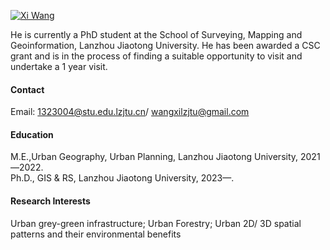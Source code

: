 

[![Xi Wang](https://www.researchgate.net/profile/Xi-Wang-232)](https://www.researchgate.net/profile/Xi-Wang-232)

He is currently a PhD student at the School of Surveying, Mapping and Geoinformation, Lanzhou Jiaotong University.
He has been awarded a CSC grant and is in the process of finding a suitable opportunity to visit and undertake a 1 year visit.
#### Contact

Email: 1323004@stu.edu.lzjtu.cn/ wangxilzjtu@gmail.com


#### Education
M.E.,Urban Geography, Urban Planning, Lanzhou Jiaotong University, 2021—2022.\
Ph.D., GIS & RS, Lanzhou Jiaotong University, 2023—.

#### Research Interests
Urban grey-green infrastructure; Urban Forestry; Urban 2D/ 3D spatial patterns and their environmental benefits

